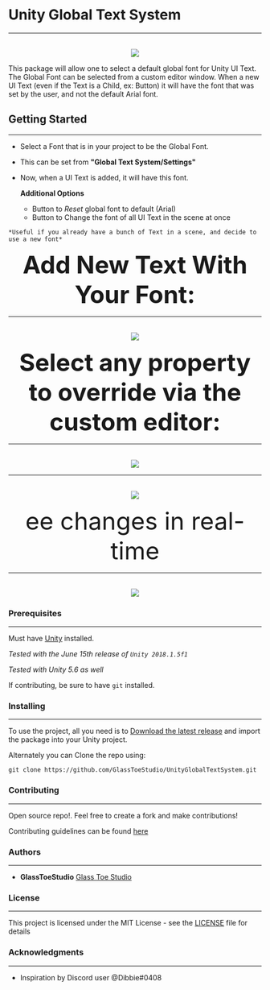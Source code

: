 # Unity Global Text System

---

<p align="center">
  <br>
  <img src="https://github.com/GlassToeStudio/UnityGlobalTextSystem/blob/master/Images/Promo.PNG">
</p>

This package will allow one to select a default global font for Unity UI Text. 
The Global Font can be selected from a custom editor window. 
When a new UI Text (even if the Text is a Child, ex: Button) it will have the font that was set by the user, and not the default Arial font.

## Getting Started
---
   * Select a Font that is in your project to be the Global Font.
   * This can be set from **"Global Text System/Settings"**
   * Now, when a UI Text is added, it will have this font.

     **Additional Options**
      * Button to *Reset* global font to default (Arial)
      * Button to Change the font of all UI Text in the scene at once

    *Useful if you already have a bunch of Text in a scene, and decide to use a new font*
        


<p align="center">
  <font size=10><b>Add New Text With Your Font:</b></font>
</p>

---

<p align="center">
  <br>
  <img src="https://github.com/GlassToeStudio/UnityGlobalTextSystem/blob/master/Images/CreateNewText.gif">
</p>

<p align="center">
  <font size=10><b>Select any property to override via the custom editor:</b></font>
</p>

---

<p align="center">
  <br>
  <img src="https://github.com/GlassToeStudio/UnityGlobalTextSystem/blob/development/Images/CustomEditor.gif">
</p>


<p align="center">
  <font size=10><bUpdate All Text</b></font>
</p>

---

<p align="center">
  <br>
  <img src="https://github.com/GlassToeStudio/UnityGlobalTextSystem/blob/master/Images/ChangeAllFontsInScene.gif">
</p>


<p align="center">
  <font size=10>ee changes in real-time</b></font>
</p>

---

<p align="center">
  <br>
  <img src="https://github.com/GlassToeStudio/UnityGlobalTextSystem/blob/development/Images/ColorChangeRealTime.gif">
</p>


### Prerequisites
---

Must have [Unity](https://unity3d.com/) installed. 

 *Tested with the June 15th release of `Unity 2018.1.5f1`*
 
 *Tested with Unity 5.6 as well*

If contributing, be sure to have `git` installed.

### Installing
---

To use the project, all you need is to [Download the latest release](https://github.com/GlassToeStudio/UnityGlobalTextSystem/releases) and import the package into your Unity project.

Alternately you can Clone the repo using:

    git clone https://github.com/GlassToeStudio/UnityGlobalTextSystem.git

### Contributing
---

Open source repo!. Feel free to create a fork and make contributions!

Contributing guidelines can be found [here](CONTRIBUTING.md)

### Authors
---

* **GlassToeStudio** [Glass Toe Studio](http://www.glasstoestudio.weebly.com)

### License
---

This project is licensed under the MIT License - see the [LICENSE](LICENSE) file for details

### Acknowledgments
---

* Inspiration by Discord user @Dibbie#0408
